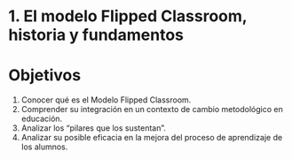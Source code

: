 # 1\. El modelo Flipped Classroom, historia y fundamentos

# Objetivos

1.  Conocer qué es el Modelo Flipped Classroom.
2.  Comprender su integración en un contexto de cambio metodológico en educación.
3.  Analizar los “pilares que los sustentan”.
4.  Analizar su posible eficacia en la mejora del proceso de aprendizaje de los alumnos.